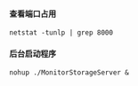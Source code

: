 
#### 查看端口占用
```shell
netstat -tunlp | grep 8000
```
#### 后台启动程序
```shell
nohup ./MonitorStorageServer &
```
